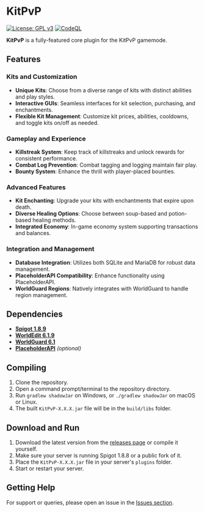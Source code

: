 # KitPvP

[![License: GPL v3](https://img.shields.io/badge/License-GPLv3-blue.svg)](https://www.gnu.org/licenses/gpl-3.0)
[![CodeQL](https://github.com/Foulest/KitPvP/actions/workflows/github-code-scanning/codeql/badge.svg)](https://github.com/Foulest/KitPvP/actions/workflows/github-code-scanning/codeql)

**KitPvP** is a fully-featured core plugin for the KitPvP gamemode.

## Features

### Kits and Customization

- **Unique Kits**: Choose from a diverse range of kits with distinct abilities and play styles.
- **Interactive GUIs**: Seamless interfaces for kit selection, purchasing, and enchantments.
- **Flexible Kit Management**: Customize kit prices, abilities, cooldowns, and toggle kits on/off as needed.

### Gameplay and Experience

- **Killstreak System**: Keep track of killstreaks and unlock rewards for consistent performance.
- **Combat Log Prevention**: Combat tagging and logging maintain fair play.
- **Bounty System**: Enhance the thrill with player-placed bounties.

### Advanced Features

- **Kit Enchanting**: Upgrade your kits with enchantments that expire upon death.
- **Diverse Healing Options**: Choose between soup-based and potion-based healing methods.
- **Integrated Economy**: In-game economy system supporting transactions and balances.

### Integration and Management

- **Database Integration**: Utilizes both SQLite and MariaDB for robust data management.
- **PlaceholderAPI Compatibility**: Enhance functionality using PlaceholderAPI.
- **WorldGuard Regions**: Natively integrates with WorldGuard to handle region management.

## Dependencies

- **[Spigot 1.8.9](https://papermc.io/downloads/all)**
- **[WorldEdit 6.1.9](https://dev.bukkit.org/projects/worldedit/files/2597538)**
- **[WorldGuard 6.1](https://dev.bukkit.org/projects/worldguard/files/881691)**
- **[PlaceholderAPI](https://spigotmc.org/resources/placeholderapi.6245)** *(optional)*

## Compiling

1. Clone the repository.
2. Open a command prompt/terminal to the repository directory.
3. Run `gradlew shadowJar` on Windows, or `./gradlew shadowJar` on macOS or Linux.
4. The built `KitPvP-X.X.X.jar` file will be in the `build/libs` folder.

## Download and Run

1. Download the latest version from the [releases page](https://github.com/Foulest/KitPvP/releases) or compile it
   yourself.
2. Make sure your server is running Spigot 1.8.8 or a public fork of it.
3. Place the `KitPvP-X.X.X.jar` file in your server's `plugins` folder.
4. Start or restart your server.

## Getting Help

For support or queries, please open an issue in the [Issues section](https://github.com/Foulest/KitPvP/issues).
